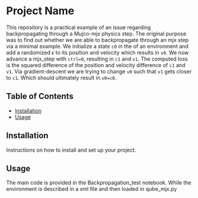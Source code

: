 # Project Name

This repository is a practical example of an issue regarding backpropagating through a Mujco-mjx physics step.
The original purpose was to find out whether we are able to backpropagate through an mjx step via a minimal example.
We initialize a state ```c0``` in the of an environment and add a randomized $\epsilon$ to its position and velocity which results in ```v0```.
We now advance a mjx_step with ```ctrl=0```, resulting in ```c1``` and ```v1```. The computed loss is the squared difference of the position and velocity difference of ```c1``` and ```v1```. Via gradient-descent we are trying to change ```v0``` such that ```v1``` gets closer to ```c1```. Which should ultimately result in ```v0=c0```.


## Table of Contents

- [Installation](#installation)
- [Usage](#usage)


## Installation

Instructions on how to install and set up your project.

## Usage

The main code is provided in the Backpropagation_test notebook. While the environment is described in a xml file and then loaded in qube_mjx.py

